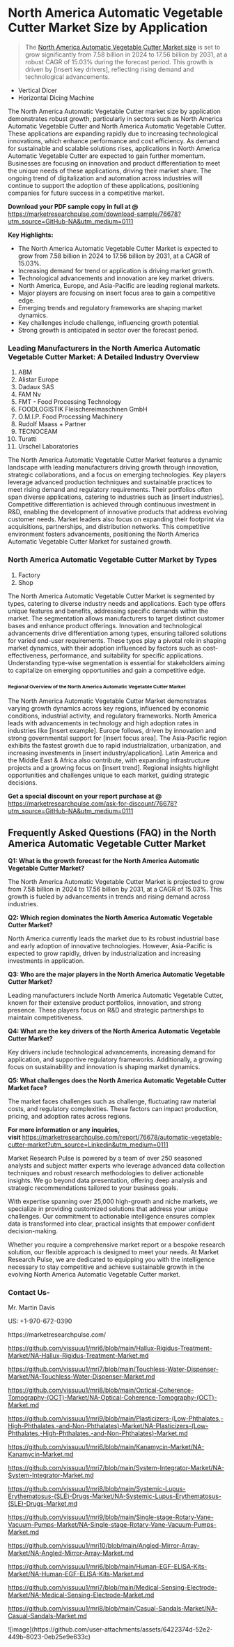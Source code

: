 <h1>North America Automatic Vegetable Cutter Market&nbsp;Size by Application</h1><blockquote><p>The <a href="https://marketresearchpulse.com/download-sample/76678?utm_source=GitHub-NA&amp;utm_medium=0111">North America Automatic Vegetable Cutter Market size</a> is set to grow significantly from 7.58 billion in 2024 to 17.56 billion by 2031, at a robust CAGR of 15.03% during the forecast period. This growth is driven by [insert key drivers], reflecting rising demand and technological advancements.</p></blockquote><ul><li>Vertical Dicer<li> Horizontal Dicing Machine</li></ul><p>The North America Automatic Vegetable Cutter market size by application demonstrates robust growth, particularly in sectors such as North America Automatic Vegetable Cutter and North America Automatic Vegetable Cutter. These applications are expanding rapidly due to increasing technological innovations, which enhance performance and cost efficiency. As demand for sustainable and scalable solutions rises, applications in North America Automatic Vegetable Cutter are expected to gain further momentum. Businesses are focusing on innovation and product differentiation to meet the unique needs of these applications, driving their market share. The ongoing trend of digitalization and automation across industries will continue to support the adoption of these applications, positioning companies for future success in a competitive market.</p><p><strong>Download your PDF sample copy in full at @ </strong><a href="https://marketresearchpulse.com/download-sample/76678?utm_source=GitHub-NA&amp;utm_medium=0111">https://marketresearchpulse.com/download-sample/76678?utm_source=GitHub-NA&amp;utm_medium=0111</a></p><p><strong>Key Highlights: </strong></p><ul><li>The North America Automatic Vegetable Cutter Market is expected to grow from 7.58 billion in 2024 to 17.56 billion by 2031, at a CAGR of 15.03%.</li><li>Increasing demand for trend or application is driving market growth.</li><li>Technological advancements and innovation are key market drivers.</li><li>North America, Europe, and Asia-Pacific are leading regional markets.</li><li>Major players are focusing on insert focus area to gain a competitive edge.</li><li>Emerging trends and regulatory frameworks are shaping market dynamics.</li><li>Key challenges include challenge, influencing growth potential.</li><li>Strong growth is anticipated in sector over the forecast period.</li></ul><h3>Leading Manufacturers in the North America Automatic Vegetable Cutter Market: A Detailed Industry Overview</h3><ol><li>ABM</li><li>Alistar Europe</li><li>Dadaux SAS</li><li>FAM Nv</li><li>FMT - Food Processing Technology</li><li>FOODLOGISTIK Fleischereimaschinen GmbH</li><li>O.M.I.P. Food Processing Machinery</li><li>Rudolf Maass + Partner</li><li>TECNOCEAM</li><li>Turatti</li><li>Urschel Laboratories</li></ol><div class="flex max-w-full flex-col flex-grow"><div class="min-h-8 text-message flex w-full flex-col items-end gap-2 whitespace-normal break-words [.text-message+&amp;]:mt-5" dir="auto" data-message-author-role="assistant" data-message-id="fd8432e4-4910-450d-b182-61b7bfb0a01f" data-message-model-slug="gpt-4o"><div class="flex w-full flex-col gap-1 empty:hidden first:pt-[3px]"><div class="markdown prose w-full break-words dark:prose-invert light"><p>The North America Automatic Vegetable Cutter Market features a dynamic landscape with leading manufacturers driving growth through innovation, strategic collaborations, and a focus on emerging technologies. Key players leverage advanced production techniques and sustainable practices to meet rising demand and regulatory requirements. Their portfolios often span diverse applications, catering to industries such as [insert industries]. Competitive differentiation is achieved through continuous investment in R&amp;D, enabling the development of innovative products that address evolving customer needs. Market leaders also focus on expanding their footprint via acquisitions, partnerships, and distribution networks. This competitive environment fosters advancements, positioning the North America Automatic Vegetable Cutter Market for sustained growth.</p></div></div></div></div><h3>North America Automatic Vegetable Cutter Market by Types</h3><ol><li>Factory<li> Shop</li></ol><div class="flex max-w-full flex-col flex-grow"><div class="min-h-8 text-message flex w-full flex-col items-end gap-2 whitespace-normal break-words [.text-message+&amp;]:mt-5" dir="auto" data-message-author-role="assistant" data-message-id="084470be-0bb7-4664-bddf-5156b4f41249" data-message-model-slug="gpt-4o-mini"><div class="flex w-full flex-col gap-1 empty:hidden first:pt-[3px]"><div class="markdown prose w-full break-words dark:prose-invert light"><p>The North America Automatic Vegetable Cutter Market is segmented by types, catering to diverse industry needs and applications. Each type offers unique features and benefits, addressing specific demands within the market. The segmentation allows manufacturers to target distinct customer bases and enhance product offerings. Innovation and technological advancements drive differentiation among types, ensuring tailored solutions for varied end-user requirements. These types play a pivotal role in shaping market dynamics, with their adoption influenced by factors such as cost-effectiveness, performance, and suitability for specific applications. Understanding type-wise segmentation is essential for stakeholders aiming to capitalize on emerging opportunities and gain a competitive edge.</p></div></div></div></div><h3><span style="font-size: 11px;">Regional Overview of the North America Automatic Vegetable Cutter Market</span></h3><div class="flex max-w-full flex-col flex-grow"><div class="min-h-8 text-message flex w-full flex-col items-end gap-2 whitespace-normal break-words [.text-message+&amp;]:mt-5" dir="auto" data-message-author-role="assistant" data-message-id="e9038762-ce64-4e30-91c9-9bd413514231" data-message-model-slug="gpt-4o-mini"><div class="flex w-full flex-col gap-1 empty:hidden first:pt-[3px]"><div class="markdown prose w-full break-words dark:prose-invert light"><p>The North America Automatic Vegetable Cutter Market demonstrates varying growth dynamics across key regions, influenced by economic conditions, industrial activity, and regulatory frameworks. North America leads with advancements in technology and high adoption rates in industries like [insert example]. Europe follows, driven by innovation and strong governmental support for [insert focus area]. The Asia-Pacific region exhibits the fastest growth due to rapid industrialization, urbanization, and increasing investments in [insert industry/application]. Latin America and the Middle East &amp; Africa also contribute, with expanding infrastructure projects and a growing focus on [insert trend]. Regional insights highlight opportunities and challenges unique to each market, guiding strategic decisions.</p></div></div></div></div><p><strong>Get a special discount on your report purchase at @ </strong><a href="https://marketresearchpulse.com/ask-for-discount/76678?utm_source=GitHub-NA&amp;utm_medium=0111">https://marketresearchpulse.com/ask-for-discount/76678?utm_source=GitHub-NA&amp;utm_medium=0111</a></p><h2>Frequently Asked Questions (FAQ) in the North America Automatic Vegetable Cutter Market</h2><p><strong>Q1: What is the growth forecast for the North America Automatic Vegetable Cutter Market?</strong></p><p>The North America Automatic Vegetable Cutter Market is projected to grow from 7.58 billion in 2024 to 17.56 billion by 2031, at a CAGR of 15.03%. This growth is fueled by advancements in trends and rising demand across industries.</p><p><strong>Q2: Which region dominates the North America Automatic Vegetable Cutter Market?</strong></p><p>North America currently leads the market due to its robust industrial base and early adoption of innovative technologies. However, Asia-Pacific is expected to grow rapidly, driven by industrialization and increasing investments in application.</p><p><strong>Q3: Who are the major players in the North America Automatic Vegetable Cutter Market?</strong></p><p>Leading manufacturers include North America Automatic Vegetable Cutter, known for their extensive product portfolios, innovation, and strong presence. These players focus on R&amp;D and strategic partnerships to maintain competitiveness.</p><p><strong>Q4: What are the key drivers of the North America Automatic Vegetable Cutter Market?</strong></p><p>Key drivers include technological advancements, increasing demand for application, and supportive regulatory frameworks. Additionally, a growing focus on sustainability and innovation is shaping market dynamics.</p><p><strong>Q5: What challenges does the North America Automatic Vegetable Cutter Market face?</strong></p><p>The market faces challenges such as challenge, fluctuating raw material costs, and regulatory complexities. These factors can impact production, pricing, and adoption rates across regions.</p><p><strong>For more information or any inquiries, visit&nbsp;</strong><a href="https://marketresearchpulse.com/report/76678/automatic-vegetable-cutter-market?utm_source=Linkedin&utm_medium=0111">https://marketresearchpulse.com/report/76678/automatic-vegetable-cutter-market?utm_source=Linkedin&utm_medium=0111</a></p><p>Market Research Pulse is powered by a team of over 250 seasoned analysts and subject matter experts who leverage advanced data collection techniques and robust research methodologies to deliver actionable insights. We go beyond data presentation, offering deep analysis and strategic recommendations tailored to your business goals.</p><p>With expertise spanning over 25,000 high-growth and niche markets, we specialize in providing customized solutions that address your unique challenges. Our commitment to actionable intelligence ensures complex data is transformed into clear, practical insights that empower confident decision-making.</p><p>Whether you require a comprehensive market report or a bespoke research solution, our flexible approach is designed to meet your needs. At Market Research Pulse, we are dedicated to equipping you with the intelligence necessary to stay competitive and achieve sustainable growth in the evolving North America Automatic Vegetable Cutter market.</p><h3><strong>Contact Us-</strong></h3><p>Mr. Martin Davis</p><p>US: +1-970-672-0390</p><p>https://marketresearchpulse.com/</p><p><a href="https://github.com/vissuuu1/mri6/blob/main/Hallux-Rigidus-Treatment-Market/NA-Hallux-Rigidus-Treatment-Market.md">https://github.com/vissuuu1/mri6/blob/main/Hallux-Rigidus-Treatment-Market/NA-Hallux-Rigidus-Treatment-Market.md</a></p><p><a href="https://github.com/vissuuu1/mri7/blob/main/Touchless-Water-Dispenser-Market/NA-Touchless-Water-Dispenser-Market.md">https://github.com/vissuuu1/mri7/blob/main/Touchless-Water-Dispenser-Market/NA-Touchless-Water-Dispenser-Market.md</a></p><p><a href="https://github.com/vissuuu1/mri8/blob/main/Optical-Coherence-Tomography-(OCT)-Market/NA-Optical-Coherence-Tomography-(OCT)-Market.md">https://github.com/vissuuu1/mri8/blob/main/Optical-Coherence-Tomography-(OCT)-Market/NA-Optical-Coherence-Tomography-(OCT)-Market.md</a></p><p><a href="https://github.com/vissuuu1/mri9/blob/main/Plasticizers-(Low-Phthalates,-High-Phthalates,-and-Non-Phthalates)-Market/NA-Plasticizers-(Low-Phthalates,-High-Phthalates,-and-Non-Phthalates)-Market.md">https://github.com/vissuuu1/mri9/blob/main/Plasticizers-(Low-Phthalates,-High-Phthalates,-and-Non-Phthalates)-Market/NA-Plasticizers-(Low-Phthalates,-High-Phthalates,-and-Non-Phthalates)-Market.md</a></p><p><a href="https://github.com/vissuuu1/mri6/blob/main/Kanamycin-Market/NA-Kanamycin-Market.md">https://github.com/vissuuu1/mri6/blob/main/Kanamycin-Market/NA-Kanamycin-Market.md</a></p><p><a href="https://github.com/vissuuu1/mri7/blob/main/System-Integrator-Market/NA-System-Integrator-Market.md">https://github.com/vissuuu1/mri7/blob/main/System-Integrator-Market/NA-System-Integrator-Market.md</a></p><p><a href="https://github.com/vissuuu1/mri8/blob/main/Systemic-Lupus-Erythematosus-(SLE)-Drugs-Market/NA-Systemic-Lupus-Erythematosus-(SLE)-Drugs-Market.md">https://github.com/vissuuu1/mri8/blob/main/Systemic-Lupus-Erythematosus-(SLE)-Drugs-Market/NA-Systemic-Lupus-Erythematosus-(SLE)-Drugs-Market.md</a></p><p><a href="https://github.com/vissuuu1/mri9/blob/main/Single-stage-Rotary-Vane-Vacuum-Pumps-Market/NA-Single-stage-Rotary-Vane-Vacuum-Pumps-Market.md">https://github.com/vissuuu1/mri9/blob/main/Single-stage-Rotary-Vane-Vacuum-Pumps-Market/NA-Single-stage-Rotary-Vane-Vacuum-Pumps-Market.md</a></p><p><a href="https://github.com/vissuuu1/mri10/blob/main/Angled-Mirror-Array-Market/NA-Angled-Mirror-Array-Market.md">https://github.com/vissuuu1/mri10/blob/main/Angled-Mirror-Array-Market/NA-Angled-Mirror-Array-Market.md</a></p><p><a href="https://github.com/vissuuu1/mri6/blob/main/Human-EGF-ELISA-Kits-Market/NA-Human-EGF-ELISA-Kits-Market.md">https://github.com/vissuuu1/mri6/blob/main/Human-EGF-ELISA-Kits-Market/NA-Human-EGF-ELISA-Kits-Market.md</a></p><p><a href="https://github.com/vissuuu1/mri7/blob/main/Medical-Sensing-Electrode-Market/NA-Medical-Sensing-Electrode-Market.md">https://github.com/vissuuu1/mri7/blob/main/Medical-Sensing-Electrode-Market/NA-Medical-Sensing-Electrode-Market.md</a></p><p><a href="https://github.com/vissuuu1/mri8/blob/main/Casual-Sandals-Market/NA-Casual-Sandals-Market.md">https://github.com/vissuuu1/mri8/blob/main/Casual-Sandals-Market/NA-Casual-Sandals-Market.md</a></p>
![image](https://github.com/user-attachments/assets/6422374d-52e2-449b-8023-0eb25e9e633c)
